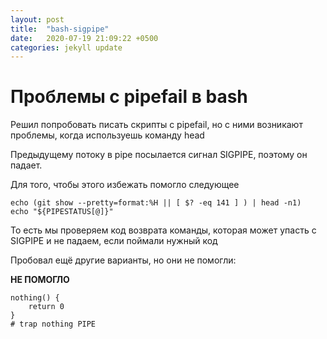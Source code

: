 ```yaml
---
layout: post
title:  "bash-sigpipe"
date:   2020-07-19 21:09:22 +0500
categories: jekyll update
---
```


# Проблемы с pipefail в bash

Решил попробовать писать скрипты с pipefail, но с ними возникают проблемы, когда используешь команду head

Предыдущему потоку в pipe посылается сигнал SIGPIPE, поэтому он падает.

Для того, чтобы этого избежать помогло следующее

```
echo (git show --pretty=format:%H || [ $? -eq 141 ] ) | head -n1)
echo "${PIPESTATUS[@]}"
```

То есть мы проверяем код возврата команды, которая может упасть с SIGPIPE и не падаем, если поймали нужный код


Пробовал ещё другие варианты, но они не помогли:

**НЕ ПОМОГЛО**

```
nothing() {
	return 0
}
# trap nothing PIPE
```

<!-- :public: -->
